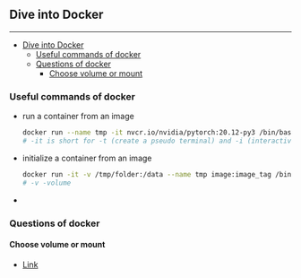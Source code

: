 ## Dive into Docker

---
- [Dive into Docker](#dive-into-docker)
  - [Useful commands of docker](#useful-commands-of-docker)
  - [Questions of docker](#questions-of-docker)
    - [Choose volume or mount](#choose-volume-or-mount)

### Useful commands of docker
- run a container from an image
  ```bash
  docker run --name tmp -it nvcr.io/nvidia/pytorch:20.12-py3 /bin/bash
  # -it is short for -t (create a pseudo terminal) and -i (interactive mode)
  ```
- initialize a container from an image
  ```bash
  docker run -it -v /tmp/folder:/data --name tmp image:image_tag /bin/bash
  # -v -volume 
  ```
- 



### Questions of docker
#### Choose volume or mount
- [Link](https://docs.docker.com/storage/volumes/)


